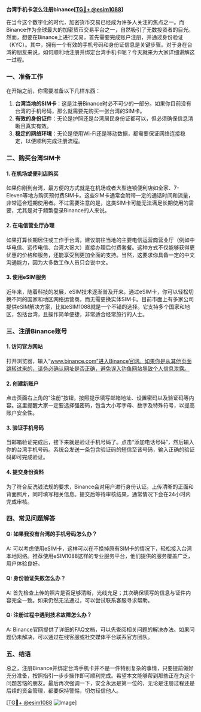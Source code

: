 **台湾手机卡怎么注册binance[[TG💪+ @esim1088](https://t.me/s/esim1088)]**

在当今这个数字化的时代，加密货币交易已经成为许多人关注的焦点之一。而Binance作为全球最大的加密货币交易平台之一，自然吸引了无数投资者的目光。然而，想要在Binance上进行交易，首先需要完成账户注册，并通过身份验证（KYC）。其中，拥有一个有效的手机号码和身份证信息是关键步骤。对于身在台湾的朋友来说，如何顺利地注册并绑定台湾手机卡呢？今天就来为大家详细讲解这一过程。

### **一、准备工作**

在开始之前，你需要准备以下几样东西：

1. **台湾当地的SIM卡**：这是注册Binance时必不可少的一部分。如果你目前没有台湾的手机号码，那么就需要先购买一张台湾的SIM卡。
2. **有效的身份证件**：无论是护照还是台湾居民身份证都可以，但必须确保信息清晰且真实有效。
3. **稳定的网络环境**：无论是使用Wi-Fi还是移动数据，都需要保证网络连接稳定，以便顺利完成注册流程。

### **二、购买台湾SIM卡**

#### **1. 在机场或便利店购买**
如果你刚到台湾，最方便的方式就是在机场或者大型连锁便利店如全家、7-Eleven等地方购买预付费SIM卡。这些SIM卡通常会附带一定的通话时间和流量，非常适合短期使用者。不过需要注意的是，这类SIM卡可能无法满足长期使用的需要，尤其是对于频繁登录Binance的人来说。

#### **2. 在电信营业厅办理**
如果打算长期居住或工作于台湾，建议前往当地的主要电信运营商营业厅（例如中华电信、远传电信、台湾大哥大）直接办理后付费套餐。这种方式不仅能够获得更优惠的价格和服务，还能享受到更加全面的支持。当然，这要求你具备一定的中文沟通能力，因为大多数工作人员只会说中文。

#### **3. 使用eSIM服务**
近年来，随着科技的发展，eSIM技术逐渐普及开来。通过eSIM卡，你可以轻松切换不同的国家和地区网络运营商，而无需更换实体SIM卡。目前市面上有多家公司提供eSIM解决方案，比如eSIM1088就是一个不错的选择。它支持多个国家和地区，包括台湾，且操作简单便捷，非常适合经常旅行的人士。

### **三、注册Binance账号**

#### **1. 访问官方网站**
打开浏览器，输入“www.binance.com”进入Binance官网。如果你是从其他页面跳转过来的，请务必确认网址是否正确，避免误入钓鱼网站导致个人信息泄露。

#### **2. 创建新账户**
点击页面右上角的“注册”按钮，按照提示填写邮箱地址、设置密码以及验证码等内容。这里提醒大家一定要选择强密码，包含大小写字母、数字及特殊符号，以提高账户安全性。

#### **3. 验证手机号码**
当邮箱验证完成后，接下来就是验证手机号码了。点击“添加电话号码”，然后输入你的台湾手机号码。系统会发送一条包含验证码的短信至该号码，输入正确的验证码即可完成验证。

#### **4. 提交身份资料**
为了符合反洗钱法规的要求，Binance会对用户进行身份认证。上传清晰的正面和背面照片，同时填写相关信息。提交后等待审核结果，通常情况下会在24小时内完成审核。

### **四、常见问题解答**

#### **Q: 如果我没有台湾的手机号码怎么办？**
A: 可以考虑使用eSIM卡，这样可以在不换掉原有SIM卡的情况下，轻松接入台湾本地网络。推荐使用eSIM1088这样的专业服务平台，他们提供的服务覆盖广泛，用户体验良好。

#### **Q: 身份验证失败怎么办？**
A: 首先检查上传的照片是否足够清晰，光线充足；其次确保填写的信息与证件内容完全一致。如果仍然无法通过，可以尝试联系客服寻求帮助。

#### **Q: 注册过程中遇到技术故障怎么办？**
A: Binance官网提供了详细的FAQ文档，可以先查阅相关问题的解决办法。如果问题仍未解决，可以通过在线客服或社交媒体平台联系官方团队。

### **五、结语**

总之，注册Binance并绑定台湾手机卡并不是一件特别复杂的事情，只要提前做好充分准备，按照指引一步步操作即可顺利完成。希望本文能够帮到那些正在为这个问题苦恼的朋友。最后再次强调一下，安全永远是第一位的，无论是注册过程还是后续的资金管理，都要保持警惕，切勿轻信他人。

[[TG💪+ @esim1088](https://t.me/s/esim1088) ![Image](https://i.postimg.cc/4NQfJmqS/Snipaste-2025-05-13-00-14-12.png)]